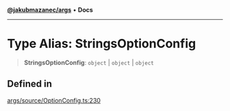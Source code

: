 [**@jakubmazanec/args**](../README.md) • **Docs**

---

# Type Alias: StringsOptionConfig

> **StringsOptionConfig**: `object` \| `object` \| `object`

## Defined in

[args/source/OptionConfig.ts:230](https://github.com/jakubmazanec/tools/blob/05074a1dedd887672f015df129961cd35c75acfe/packages/args/source/OptionConfig.ts#L230)
